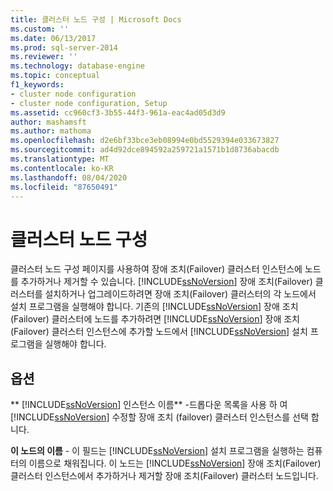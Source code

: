 ```yaml
---
title: 클러스터 노드 구성 | Microsoft Docs
ms.custom: ''
ms.date: 06/13/2017
ms.prod: sql-server-2014
ms.reviewer: ''
ms.technology: database-engine
ms.topic: conceptual
f1_keywords:
- cluster node configuration
- cluster node configuration, Setup
ms.assetid: cc960cf3-3b55-44f3-961a-eac4ad05d3d9
author: mashamsft
ms.author: mathoma
ms.openlocfilehash: d2e6bf33bce3eb08994e0bd5529394e033673827
ms.sourcegitcommit: ad4d92dce894592a259721a1571b1d8736abacdb
ms.translationtype: MT
ms.contentlocale: ko-KR
ms.lasthandoff: 08/04/2020
ms.locfileid: "87650491"
---
```

# <a name="cluster-node-configuration"></a>클러스터 노드 구성
  클러스터 노드 구성 페이지를 사용하여 장애 조치(Failover) 클러스터 인스턴스에 노드를 추가하거나 제거할 수 있습니다. [!INCLUDE[ssNoVersion](../../includes/ssnoversion-md.md)] 장애 조치(Failover) 클러스터를 설치하거나 업그레이드하려면 장애 조치(Failover) 클러스터의 각 노드에서 설치 프로그램을 실행해야 합니다. 기존의 [!INCLUDE[ssNoVersion](../../includes/ssnoversion-md.md)] 장애 조치(Failover) 클러스터에 노드를 추가하려면 [!INCLUDE[ssNoVersion](../../includes/ssnoversion-md.md)] 장애 조치(Failover) 클러스터 인스턴스에 추가할 노드에서 [!INCLUDE[ssNoVersion](../../includes/ssnoversion-md.md)] 설치 프로그램을 실행해야 합니다.  
  
## <a name="options"></a>옵션  
 ** [!INCLUDE[ssNoVersion](../../includes/ssnoversion-md.md)] 인스턴스 이름** -드롭다운 목록을 사용 하 여 [!INCLUDE[ssNoVersion](../../includes/ssnoversion-md.md)] 수정할 장애 조치 (failover) 클러스터 인스턴스를 선택 합니다.  
  
 **이 노드의 이름** - 이 필드는 [!INCLUDE[ssNoVersion](../../includes/ssnoversion-md.md)] 설치 프로그램을 실행하는 컴퓨터의 이름으로 채워집니다. 이 노드는 [!INCLUDE[ssNoVersion](../../includes/ssnoversion-md.md)] 장애 조치(Failover) 클러스터 인스턴스에서 추가하거나 제거할 장애 조치(Failover) 클러스터 노드입니다.  
  
  
